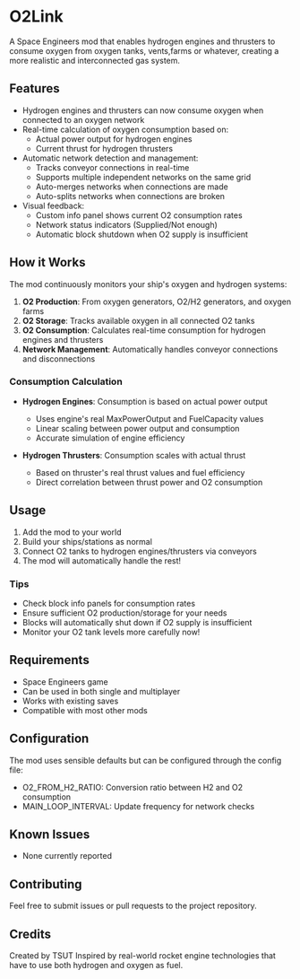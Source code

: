 # O2Link

A Space Engineers mod that enables hydrogen engines and thrusters to consume oxygen from oxygen tanks, vents,farms or whatever, creating a more realistic and interconnected gas system.

## Features

- Hydrogen engines and thrusters can now consume oxygen when connected to an oxygen network
- Real-time calculation of oxygen consumption based on:
  - Actual power output for hydrogen engines
  - Current thrust for hydrogen thrusters
- Automatic network detection and management:
  - Tracks conveyor connections in real-time
  - Supports multiple independent networks on the same grid
  - Auto-merges networks when connections are made
  - Auto-splits networks when connections are broken
- Visual feedback:
  - Custom info panel shows current O2 consumption rates
  - Network status indicators (Supplied/Not enough)
  - Automatic block shutdown when O2 supply is insufficient

## How it Works

The mod continuously monitors your ship's oxygen and hydrogen systems:

1. **O2 Production**: From oxygen generators, O2/H2 generators, and oxygen farms
2. **O2 Storage**: Tracks available oxygen in all connected O2 tanks
3. **O2 Consumption**: Calculates real-time consumption for hydrogen engines and thrusters
4. **Network Management**: Automatically handles conveyor connections and disconnections

### Consumption Calculation

- **Hydrogen Engines**: Consumption is based on actual power output
  - Uses engine's real MaxPowerOutput and FuelCapacity values
  - Linear scaling between power output and consumption
  - Accurate simulation of engine efficiency

- **Hydrogen Thrusters**: Consumption scales with actual thrust
  - Based on thruster's real thrust values and fuel efficiency
  - Direct correlation between thrust power and O2 consumption

## Usage

1. Add the mod to your world
2. Build your ships/stations as normal
3. Connect O2 tanks to hydrogen engines/thrusters via conveyors
4. The mod will automatically handle the rest!

### Tips

- Check block info panels for consumption rates
- Ensure sufficient O2 production/storage for your needs
- Blocks will automatically shut down if O2 supply is insufficient
- Monitor your O2 tank levels more carefully now!

## Requirements

- Space Engineers game
- Can be used in both single and multiplayer
- Works with existing saves
- Compatible with most other mods

## Configuration

The mod uses sensible defaults but can be configured through the config file:

- O2_FROM_H2_RATIO: Conversion ratio between H2 and O2 consumption
- MAIN_LOOP_INTERVAL: Update frequency for network checks

## Known Issues

- None currently reported

## Contributing

Feel free to submit issues or pull requests to the project repository.

## Credits

Created by TSUT
Inspired by real-world rocket engine technologies that have to use both hydrogen and oxygen as fuel.